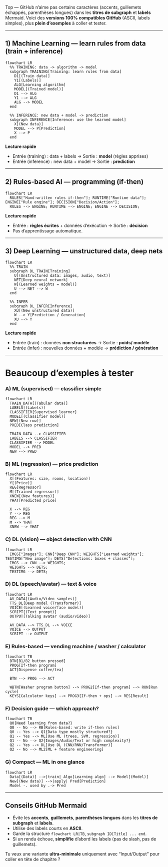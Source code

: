 Top — GitHub n’aime pas certains caractères (accents, guillemets échappés, parenthèses longues) dans les **titres de subgraph** et **labels** Mermaid.
Voici des **versions 100% compatibles GitHub** (ASCII, labels simples), plus **plein d’exemples** à coller et tester.

---

## 1) Machine Learning — learn rules from data (train + inference)

```mermaid
flowchart LR
  %% TRAINING: data -> algorithm -> model
  subgraph TRAINING[Training: learn rules from data]
    D1[(Train data)]
    Y1[(Labels)]
    ALG[Learning algorithm]
    MODEL[(Trained model)]
    D1 --> ALG
    Y1 --> ALG
    ALG --> MODEL
  end

  %% INFERENCE: new data + model -> prediction
  subgraph INFERENCE[Inference: use the learned model]
    X[(New data)]
    MODEL --> P[Prediction]
    X --> P
  end
```

**Lecture rapide**

* Entrée (training) : data + labels → Sortie : **model** (règles apprises)
* Entrée (inference) : new data + model → Sortie : **prediction**

---

## 2) Rules-based AI — programming (if-then)

```mermaid
flowchart LR
  RULES["Hand-written rules if-then"]; RUNTIME["Runtime data"]; ENGINE["Rule engine"]; DECISION["Decision/Action"];
  RULES --> ENGINE; RUNTIME --> ENGINE; ENGINE --> DECISION;
```

**Lecture rapide**

* Entrée : **règles écrites** + données d’exécution → Sortie : **décision**
* Pas d’apprentissage automatique.

---

## 3) Deep Learning — unstructured data, deep nets

```mermaid
flowchart LR
  %% TRAIN
  subgraph DL_TRAIN[Training]
    U[(Unstructured data: images, audio, text)]
    NET[Deep neural network]
    W[(Learned weights = model)]
    U --> NET --> W
  end

  %% INFER
  subgraph DL_INFER[Inference]
    XU[(New unstructured data)]
    W --> Y[Prediction / Generation]
    XU --> Y
  end
```

**Lecture rapide**

* Entrée (train) : données **non structurées** → Sortie : **poids/ modèle**
* Entrée (infer) : nouvelles données + modèle → **prédiction / génération**

---

# Beaucoup d’exemples à tester

### A) ML (supervised) — classifier simple

```mermaid
flowchart LR
  TRAIN_DATA[(Tabular data)]
  LABELS[(Labels)]
  CLASSIFIER[Supervised learner]
  MODEL[(Classifier model)]
  NEW[(New row)]
  PRED[Class prediction]

  TRAIN_DATA --> CLASSIFIER
  LABELS --> CLASSIFIER
  CLASSIFIER --> MODEL
  MODEL --> PRED
  NEW --> PRED
```

### B) ML (regression) — price prediction

```mermaid
flowchart LR
  X[(Features: size, rooms, location)]
  Y[(Price)]
  REG[Regressor]
  M[(Trained regressor)]
  XNEW[(New features)]
  YHAT[Predicted price]

  X --> REG
  Y --> REG
  REG --> M
  M --> YHAT
  XNEW --> YHAT
```

### C) DL (vision) — object detection with CNN

```mermaid
flowchart LR
  IMGS["Images"]; CNN["Deep CNN"]; WEIGHTS["Learned weights"]; TESTIMG["New image"]; DETS["Detections: boxes + classes"];
  IMGS --> CNN --> WEIGHTS;
  WEIGHTS --> DETS;
  TESTIMG --> DETS;
```

### D) DL (speech/avatar) — text & voice

```mermaid
flowchart LR
  AV_DATA[(Audio/Video samples)]
  TTS_DL[Deep model (Transformer)]
  VOICE[(Learned voice/face model)]
  SCRIPT[(Text prompt)]
  OUTPUT[Talking avatar (audio/video)]

  AV_DATA --> TTS_DL --> VOICE
  VOICE --> OUTPUT
  SCRIPT --> OUTPUT
```

### E) Rules-based — vending machine / washer / calculator

```mermaid
flowchart TB
  BTN[B1/B2 button pressed]
  PROG[If-then program]
  ACT[Dispense coffee/tea]

  BTN --> PROG --> ACT

  WBTN[Washer program button] --> PROG2[If-then program] --> RUN[Run cycle]
  KEYS[Calculator keys] --> PROG3[If-then + ops] --> RES[Result]
```

### F) Decision guide — which approach?

```mermaid
flowchart TB
  Q0{Need learning from data?}
  Q0 -- No --> RB[Rules-based: write if-then rules]
  Q0 -- Yes --> Q1{Data type mostly structured?}
  Q1 -- Yes --> ML[Use ML (trees, SVM, regression)]
  Q1 -- No --> Q2{Images/Audio/Text or high complexity?}
  Q2 -- Yes --> DL[Use DL (CNN/RNN/Transformer)]
  Q2 -- No --> ML2[ML + feature engineering]
```

### G) Compact — ML in one glance

```mermaid
flowchart LR
  Data[(Data)] -->|train| Algo[Learning algo] --> Model[(Model)]
  New[(New data)] -->|apply| Pred[Prediction]
  Model -. used by .-> Pred
```

---

## Conseils GitHub Mermaid

* Évite les **accents**, **guillemets**, **parenthèses longues** dans les **titres de subgraph** et **labels**.
* Utilise des labels courts en **ASCII**.
* Garde la structure `flowchart LR|TB`, `subgraph ID[Title] ... end`.
* Si un rendu échoue, **simplifie** d’abord les labels (pas de slash, pas de guillemets).

Tu veux une variante **ultra-minimale** uniquement avec “Input/Output” pour coller en tête de chapitre ?
